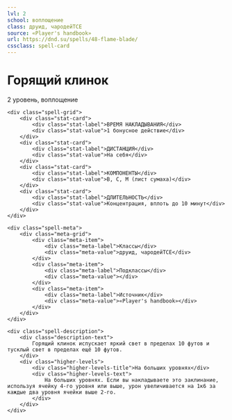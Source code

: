 ```yaml
---
lvl: 2
school: воплощение
class: друид, чародейTCE
source: «Player's handbook»
url: https://dnd.su/spells/48-flame-blade/
cssclass: spell-card
---
```


<div class="spell-container">
    <div class="spell-header">
        <h1 class="spell-name">Горящий клинок</h1>
        <div class="spell-level">2 уровень, воплощение</div>
    </div>
    
    <div class="spell-grid">
        <div class="stat-card">
            <div class="stat-label">ВРЕМЯ НАКЛАДЫВАНИЯ</div>
            <div class="stat-value">1 бонусное действие</div>
        </div>
        <div class="stat-card">
            <div class="stat-label">ДИСТАНЦИЯ</div>
            <div class="stat-value">На себя</div>
        </div>
        <div class="stat-card">
            <div class="stat-label">КОМПОНЕНТЫ</div>
            <div class="stat-value">В, С, М (лист сумаха)</div>
        </div>
        <div class="stat-card">
            <div class="stat-label">ДЛИТЕЛЬНОСТЬ</div>
            <div class="stat-value">Концентрация, вплоть до 10 минут</div>
        </div>
    </div>
    
    <div class="spell-meta">
        <div class="meta-grid">
            <div class="meta-item">
                <div class="meta-label">Классы</div>
                <div class="meta-value">друид, чародейTCE</div>
            </div>
            <div class="meta-item">
                <div class="meta-label">Подклассы</div>
                <div class="meta-value"></div>
            </div>
            <div class="meta-item">
                <div class="meta-label">Источник</div>
                <div class="meta-value">«Player's handbook»</div>
            </div>
        </div>
    </div>
    
    <div class="spell-description">
        <div class="description-text">
            Горящий клинок испускает яркий свет в пределах 10 футов и тусклый свет в пределах ещё 10 футов.
        </div>
        <div class="higher-levels">
            <div class="higher-levels-title">На больших уровнях</div>
            <div class="higher-levels-text">
                На больших уровнях. Если вы накладываете это заклинание, используя ячейку 4-го уровня или выше, урон увеличивается на 1к6 за каждые два уровня ячейки выше 2-го.
            </div>
        </div>
    </div>
</div>